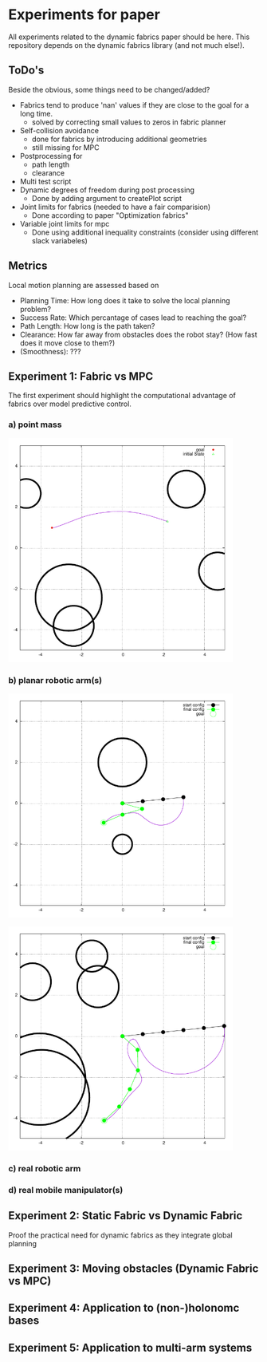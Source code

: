 # Experiments for paper

All experiments related to the dynamic fabrics paper should be here.
This repository depends on the dynamic fabrics library (and not much else!).

## ToDo's
Beside the obvious, some things need to be changed/added?
* Fabrics tend to produce 'nan' values if they are close to the goal for a long time.
  - solved by correcting small values to zeros in fabric planner
* Self-collision avoidance
  - done for fabrics by introducing additional geometries
  - still missing for MPC
* Postprocessing for
  - path length
  - clearance
* Multi test script
* Dynamic degrees of freedom during post processing
  - Done by adding argument to createPlot script
* Joint limits for fabrics (needed to have a fair comparision)
  - Done according to paper "Optimization fabrics"
* Variable joint limits for mpc
  - Done using additional inequality constraints (consider using different slack
    variabeles)

## Metrics

Local motion planning are assessed based on
* Planning Time: How long does it take to solve the local planning problem?
* Success Rate: Which percantage of cases lead to reaching the goal?
* Path Length: How long is the path taken?
* Clearance: How far away from obstacles does the robot stay? (How fast does it move close
  to them?)
* (Smoothness): ???

## Experiment 1: Fabric vs MPC

The first experiment should highlight the computational advantage of fabrics over model
predictive control.

### a) point mass
<p align="left">
  <img src="./assets/1_comparison_mpc/pointMass/fabric_trajectory-1.png" width="450" title="hover text">
</p>

### b) planar robotic arm(s)
<p align="left">
  <img src="./assets/1_comparison_mpc/planarArm/fabric_trajectory-1.png" width="450" title="hover text">
</p>
<p align="left">
  <img src="./assets/1_comparison_mpc/planarArm/fabric_trajectory2-1.png" width="450" title="hover text">
</p>

### c) real robotic arm

### d) real mobile manipulator(s)


## Experiment 2: Static Fabric vs Dynamic Fabric

Proof the practical need for dynamic fabrics as they integrate global planning

## Experiment 3: Moving obstacles (Dynamic Fabric vs MPC)

## Experiment 4: Application to (non-)holonomc bases

## Experiment 5: Application to multi-arm systems
